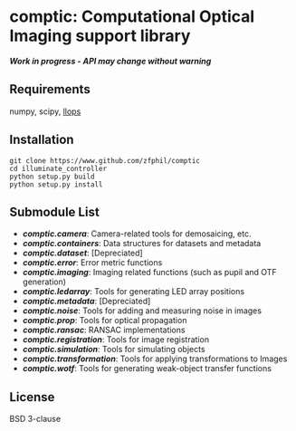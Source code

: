 # comptic: Computational Optical Imaging support library
***Work in progress - API may change without warning***

## Requirements
numpy, scipy, [llops](http://www.github.com/zfphil/llops)

## Installation
```shell
git clone https://www.github.com/zfphil/comptic
cd illuminate_controller
python setup.py build
python setup.py install
```

## Submodule List
- ***comptic.camera***: Camera-related tools for demosaicing, etc.
- ***comptic.containers***: Data structures for datasets and metadata
- ***comptic.dataset***: [Depreciated]
- ***comptic.error***: Error metric functions
- ***comptic.imaging***: Imaging related functions (such as pupil and OTF generation)
- ***comptic.ledarray***: Tools for generating LED array positions
- ***comptic.metadata***: [Depreciated]
- ***comptic.noise***: Tools for adding and measuring noise in images
- ***comptic.prop***: Tools for optical propagation
- ***comptic.ransac***: RANSAC implementations
- ***comptic.registration***: Tools for image registration
- ***comptic.simulation***: Tools for simulating objects
- ***comptic.transformation***: Tools for applying transformations to Images
- ***comptic.wotf***: Tools for generating weak-object transfer functions

## License
BSD 3-clause
